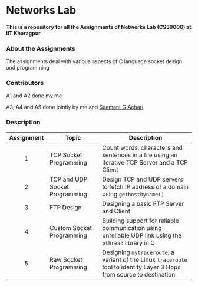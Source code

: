 # Networks Lab
#### This is a repository for all the Assignments of Networks Lab (CS39006) at IIT Kharagpur
### About the Assignments
The assignments deal with various aspects of C language socket design and programming

### Contributors
A1 and A2 done my me 

A3, A4 and A5 done jointly by me and [Seemant G Achari](https://github.com/pasthorizon)

### Description

Assignment | Topic         | Description
:---:      | ------------- | ---------
1          | TCP Socket Programming | Count words, characters and sentences in a file using an iterative TCP Server and a TCP Client
2          | TCP and UDP Socket Programming | Design TCP and UDP servers to fetch IP address of a domain using `gethostbyname()`
3          | FTP Design    | Designing a basic FTP Server and Client
4          | Custom Socket Programming | Building support for reliable communication using unreliable UDP link using the `pthread` library in C
5          | Raw Socket Programming | Designing `mytraceroute`, a variant of the Linux `traceroute` tool to identify Layer 3 Hops from source to destination 


